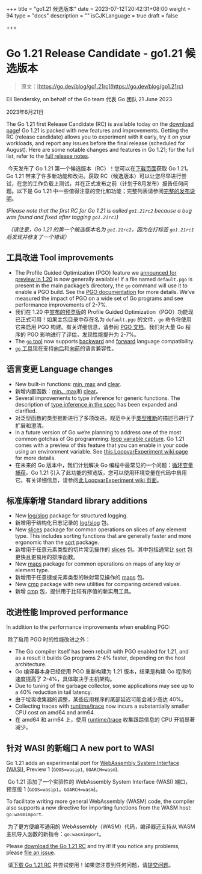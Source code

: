 +++
title = "go1.21 候选版本"
date = 2023-07-12T20:42:31+08:00
weight = 94
type = "docs"
description = ""
isCJKLanguage = true
draft = false

+++

# Go 1.21 Release Candidate - go1.21 候选版本

> 原文：[https://go.dev/blog/go1.21rc](https://go.dev/blog/go1.21rc)
>

Eli Bendersky, on behalf of the Go team 代表 Go 团队
21 June 2023

2023年6月21日

The Go 1.21 first Release Candidate (RC) is available today on the [download page](https://go.dev/dl/#go1.21rc2)! Go 1.21 is packed with new features and improvements. Getting the RC (release candidate) allows you to experiment with it early, try it on your workloads, and report any issues before the final release (scheduled for August). Here are some notable changes and features in Go 1.21; for the full list, refer to the [full release notes](https://tip.golang.org/doc/go1.21).

​	今天发布了 Go 1.21 第一个候选版本（RC）！您可以在[下载页面](https://go.dev/dl/#go1.21rc2)获取 Go 1.21。Go 1.21 带来了许多新功能和改进。获取 RC（候选版本）可以让您尽早进行尝试，在您的工作负载上测试，并在正式发布之前（计划于8月发布）报告任何问题。以下是 Go 1.21 中一些值得注意的变化和功能；完整列表请参阅[完整的发布说明](https://tip.golang.org/doc/go1.21)。

*(Please note that the first RC for Go 1.21 is called `go1.21rc2` because a bug was found and fixed after tagging `go1.21rc1`)*

​	*（请注意，Go 1.21 的第一个候选版本名为 `go1.21rc2`，因为在打标签 `go1.21rc1` 后发现并修复了一个错误）*

## 工具改进 Tool improvements

- The Profile Guided Optimization (PGO) feature we [announced for preview in 1.20](https://go.dev/blog/pgo-preview) is now generally available! If a file named `default.pgo` is present in the main package’s directory, the `go` command will use it to enable a PGO build. See the [PGO documentation](https://go.dev/doc/pgo) for more details. We’ve measured the impact of PGO on a wide set of Go programs and see performance improvements of 2-7%.
- 我们在 1.20 中[宣布的预览版](https://go.dev/blog/pgo-preview)的 Profile Guided Optimization（PGO）功能现已正式可用！如果主包目录中存在名为 `default.pgo` 的文件，`go` 命令将使用它来启用 PGO 构建。有关详细信息，请参阅 [PGO 文档](https://go.dev/doc/pgo)。我们对大量 Go 程序的 PGO 影响进行了评估，发现性能提升为 2-7%。
- The [`go` tool](https://go.dev/cmd/go) now supports [backward](https://tip.golang.org/doc/godebug) and [forward](https://go.dev/doc/toolchain) language compatibility.
- [`go` 工具](https://go.dev/cmd/go)现在支持[向后](https://tip.golang.org/doc/godebug)和[向前](https://go.dev/doc/toolchain)的语言兼容性。

## 语言变更 Language changes

- New built-in functions: [min, max](https://tip.golang.org/ref/spec#Min_and_max) and [clear](https://tip.golang.org/ref/spec#Clear).
- 新增内置函数：[min、max](https://tip.golang.org/ref/spec#Min_and_max)和 [clear](https://tip.golang.org/ref/spec#Clear)。
- Several improvements to type inference for generic functions. The description of [type inference in the spec](https://tip.golang.org/ref/spec#Type_inference) has been expanded and clarified.
- 对泛型函数的类型推断进行了多项改进。规范中关于[类型推断](https://tip.golang.org/ref/spec#Type_inference)的描述已进行了扩展和澄清。
- In a future version of Go we’re planning to address one of the most common gotchas of Go programming: [loop variable capture](https://go.dev/wiki/CommonMistakes). Go 1.21 comes with a preview of this feature that you can enable in your code using an environment variable. See [this LoopvarExperiment wiki page](https://go.dev/wiki/LoopvarExperiment) for more details.
- 在未来的 Go 版本中，我们计划解决 Go 编程中最常见的一个问题：[循环变量捕获](https://go.dev/wiki/CommonMistakes)。Go 1.21 引入了此功能的预览版，您可以使用环境变量在代码中启用它。有关详细信息，请参阅[此 LoopvarExperiment wiki 页面](https://go.dev/wiki/LoopvarExperiment)。

## 标准库新增 Standard library additions

- New [log/slog](https://tip.golang.org/pkg/log/slog) package for structured logging.
- 新增用于结构化日志记录的 [log/slog](https://tip.golang.org/pkg/log/slog) 包。
- New [slices](https://tip.golang.org/pkg/slices) package for common operations on slices of any element type. This includes sorting functions that are generally faster and more ergonomic than the [sort](https://tip.golang.org/pkg/sort) package.
- 新增用于任意元素类型的切片常见操作的 [slices](https://tip.golang.org/pkg/slices) 包。其中包括通常比 [sort](https://tip.golang.org/pkg/sort) 包更快且更易用的排序函数。
- New [maps](https://tip.golang.org/pkg/maps) package for common operations on maps of any key or element type.
- 新增用于任意键或元素类型的映射常见操作的 [maps](https://tip.golang.org/pkg/maps) 包。
- New [cmp](https://tip.golang.org/pkg/cmp) package with new utilities for comparing ordered values.
- 新增 [cmp](https://tip.golang.org/pkg/cmp) 包，提供用于比较有序值的新实用工具。

## 改进性能 Improved performance

In addition to the performance improvements when enabling PGO:

​	除了启用 PGO 时的性能改进之外： 

- The Go compiler itself has been rebuilt with PGO enabled for 1.21, and as a result it builds Go programs 2-4% faster, depending on the host architecture.
- Go 编译器本身已经使用 PGO 重新构建为 1.21 版本，结果是构建 Go 程序的速度提高了 2-4%，具体取决于主机架构。
- Due to tuning of the garbage collector, some applications may see up to a 40% reduction in tail latency.
- 由于垃圾收集器的调整，某些应用程序的尾部延迟可能会减少高达 40%。
- Collecting traces with [runtime/trace](https://pkg.go.dev/runtime/trace) now incurs a substantially smaller CPU cost on amd64 and arm64.
- 在 amd64 和 arm64 上，使用 [runtime/trace](https://pkg.go.dev/runtime/trace) 收集跟踪信息的 CPU 开销显著减少。

## 针对 WASI 的新端口 A new port to WASI

Go 1.21 adds an experimental port for [WebAssembly System Interface (WASI)](https://wasi.dev/), Preview 1 (`GOOS=wasip1`, `GOARCH=wasm`).

​	Go 1.21 添加了一个实验性的 WebAssembly System Interface (WASI) 端口，预览版 1 (`GOOS=wasip1`，`GOARCH=wasm`)。

To facilitate writing more general WebAssembly (WASM) code, the compiler also supports a new directive for importing functions from the WASM host: `go:wasmimport`.

​	为了更方便编写通用的 WebAssembly（WASM）代码，编译器还支持从 WASM 主机导入函数的新指令：`go:wasmimport`。

Please [download the Go 1.21 RC](https://go.dev/dl/#go1.21rc2) and try it! If you notice any problems, please [file an issue](https://go.dev/issue/new).

​	请[下载 Go 1.21 RC](https://go.dev/dl/#go1.21rc2) 并尝试使用！如果您注意到任何问题，请[提交问题](https://go.dev/issue/new)。